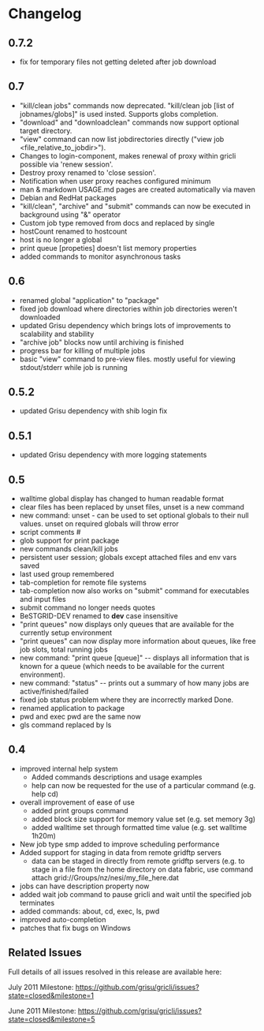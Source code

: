 Changelog
=========

0.7.2
-----

* fix for temporary files not getting deleted after job download

0.7
---

* "kill/clean jobs" commands now deprecated. "kill/clean job [list of jobnames/globs]" is used insted. Supports globs completion.
* "download" and "downloadclean" commands now support optional target directory.
* "view" command can now list jobdirectories directly ("view job <jobname> <file_relative_to_jobdir>").
* Changes to login-component, makes renewal of proxy within gricli possible via 'renew session'.
* Destroy proxy renamed to 'close session'.
* Notification when user proxy reaches configured minimum
* man & markdown USAGE.md pages are created automatically via maven
* Debian and RedHat packages
* "kill/clean", "archive" and "submit" commands can now be executed in background using "&" operator
* Custom job type removed from docs and replaced by single
* hostCount renamed to hostcount
* host is no longer a global
* print queue [propeties] doesn't list memory properties
* added commands to monitor asynchronous tasks

0.6
----

* renamed global "application" to "package"
* fixed job download where directories within job directories weren't downloaded
* updated Grisu dependency which brings lots of improvements to scalability and stability
* "archive job" blocks now until archiving is finished
* progress bar for killing of multiple jobs
* basic "view" command to pre-view files. mostly useful for viewing stdout/stderr while job is running

0.5.2
-----

* updated Grisu dependency with shib login fix

0.5.1
-----

* updated Grisu dependency with more logging statements

0.5
---

* walltime global display has changed to human readable format
* clear files has been replaced by unset files, unset is a new command
* new command: unset - can be used to set optional globals to their null values. unset on required globals will throw error 
* script comments #
* glob support for print package
* new commands clean/kill jobs
* persistent user session; globals except attached files and env vars saved
* last used group remembered
* tab-completion for remote file systems
* tab-completion now also works on "submit" command for executables and input files
* submit command no longer needs quotes
* BeSTGRID-DEV renamed to **dev** case insensitive
* "print queues" now displays only queues that are available for the currently setup environment
* "print queues" can now display more information about queues, like free job slots, total running jobs
* new command: "print queue [queue]" -- displays all information that is known for a queue (which needs to be available for the current environment).
* new command: "status" -- prints out a summary of how many jobs are active/finished/failed
* fixed job status problem where they are incorrectly marked Done.
* renamed application to package
* pwd and exec pwd are the same now
* gls command replaced by ls

0.4
---

* improved internal help system
  - Added commands descriptions and usage examples
  - help can now be requested for the use of a particular command (e.g. help cd)
* overall improvement of ease of use
  - added print groups command
  - added block size support for memory value set (e.g. set memory 3g)
  - added walltime set through formatted time value (e.g. set walltime 1h20m)
* New job type smp added to improve scheduling performance
* Added support for staging in data from remote gridftp servers
   - data can be staged in directly from remote gridftp servers (e.g. to stage in a file from the home directory on data fabric, use command attach grid://Groups/nz/nesi/my_file_here.dat
* jobs can have description property now
* added wait job command to pause gricli and wait until the specified job terminates
* added commands: about, cd, exec, ls, pwd
* improved auto-completion
* patches that fix bugs on Windows

Related Issues
---

Full details of all issues resolved in this release are available here:

July 2011 Milestone: https://github.com/grisu/gricli/issues?state=closed&milestone=1

June 2011 Milestone: https://github.com/grisu/gricli/issues?state=closed&milestone=5

